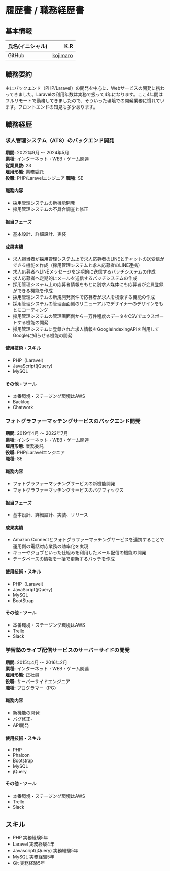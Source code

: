 # 履歴書 / 職務経歴書

## 基本情報
| 氏名(イニシャル) | K.R | 
|:-----------|------------:|
| GitHub       | [kojimaro](https://github.com/kojimaro])  | 

## 職務要約
主にバックエンド（PHP/Laravel）の開発を中心に、Webサービスの開発に携わってきました。Laravelの利用年数は実務で扱って4年になります。ここ4年間はフルリモートで勤務してきましたので、そういった環境での開発業務に慣れています。フロントエンドの知見も多少あります。

## 職務経歴

### 求人管理システム（ATS）のバックエンド開発
**期間:** 2022年9月 〜 2024年5月  
**業種:** インターネット・WEB・ゲーム関連  
**従業員数:** 23  
**雇用形態:** 業務委託  
**役職:** PHP/Laravelエンジニア
**職種:** SE

#### 職務内容
- 採用管理システムの新機能開発
- 採用管理システムの不具合調査と修正

#### 担当フェーズ
- 基本設計、詳細設計、実装

#### 成果実績
- 求人担当者が採用管理システム上で求人応募者のLINEとチャットの送受信ができる機能を作成（採用管理システムと求人応募者のLINE連携）
- 求人応募者へLINEメッセージを定期的に送信するバッチシステムの作成
- 求人応募者へ定期的にメールを送信するバッチシステムの作成
- 採用管理システム上の応募者情報をもとに別求人媒体にも応募者が会員登録ができる機能を作成
- 採用管理システムの新規開発案件で応募者が求人を検索する機能の作成
- 採用管理システムの管理画面側のリニューアルでデザイナーのデザインをもとにコーディング
- 採用管理システムの管理画面側から一万件程度のデータをCSVでエクスポートする機能の開発
- 採用管理システムに登録された求人情報をGoogleIndexingAPIを利用してGoogleに知らせる機能の開発

#### 使用技術・スキル
- PHP（Laravel）
- JavaScript(jQuery)
- MySQL

#### その他・ツール
- 本番環境・ステージング環境はAWS
- Backlog
- Chatwork

### フォトグラファーマッチングサービスのバックエンド開発
**期間:** 2019年4月 〜 2022年7月  
**業種:** インターネット・WEB・ゲーム関連  
**雇用形態:** 業務委託  
**役職:** PHP/Laravelエンジニア  
**職種:** SE

#### 職務内容
- フォトグラファーマッチングサービスの新機能開発
- フォトグラファーマッチングサービスのバグフィックス

#### 担当フェーズ
- 基本設計、詳細設計、実装、リリース

#### 成果実績
- Amazon Connectとフォトグラファーマッチングサービスを連携することで運用側の電話対応業務の効率化を実現
- キューやジョブといった仕組みを利用したメール配信の機能の開発
- データベースの情報を一括で更新するバッチを作成

#### 使用技術・スキル
- PHP（Laravel）
- JavaScript(jQuery)
- MySQL
- BootStrap

#### その他・ツール
- 本番環境・ステージング環境はAWS
- Trello
- Slack

### 学習塾のライブ配信サービスのサーバーサイドの開発
**期間:** 2015年4月 〜 2016年2月  
**業種:** インターネット・WEB・ゲーム関連  
**雇用形態:** 正社員  
**役職:** サーバーサイドエンジニア  
**職種:** プログラマー（PG）

#### 職務内容
- 新機能の開発
- バグ修正-
- API開発


#### 使用技術・スキル
- PHP
- Phalcon
- Bootstrap
- MySQL
- jQuery

#### その他・ツール
- 本番環境・ステージング環境はAWS
- Trello
- Slack

## スキル
- PHP 実務経験5年
- Laravel 実務経験4年
- Javascript(jQuery) 実務経験5年
- MySQL 実務経験5年
- Git 実務経験5年


